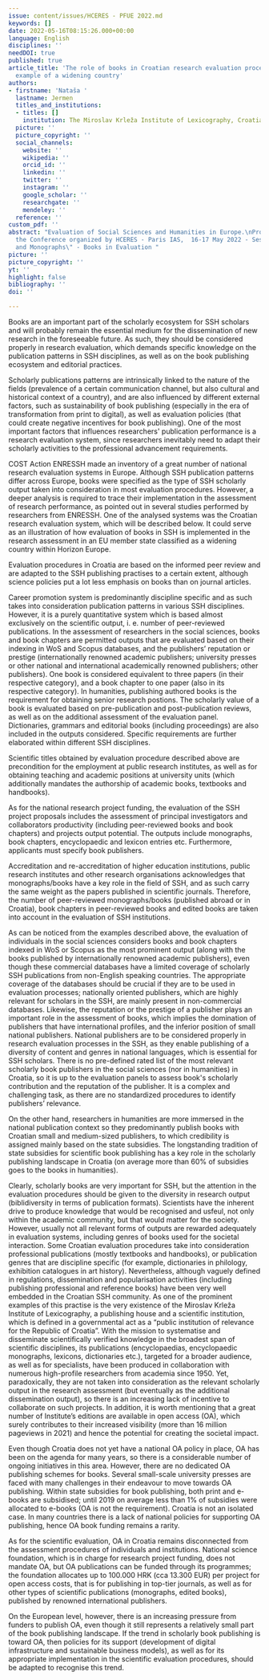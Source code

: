```yaml
---
issue: content/issues/HCERES - PFUE 2022.md
keywords: []
date: 2022-05-16T08:15:26.000+00:00
language: English
disciplines: ''
needDOI: true
published: true
article_title: 'The role of books in Croatian research evaluation procedures: the
  example of a widening country'
authors:
- firstname: 'Nataša '
  lastname: Jermen
  titles_and_institutions:
  - titles: []
    institution: The Miroslav Krleža Institute of Lexicography, Croatia
  picture: ''
  picture_copyright: ''
  social_channels:
    website: ''
    wikipedia: ''
    orcid_id: ''
    linkedin: ''
    twitter: ''
    instagram: ''
    google_scholar: ''
    researchgate: ''
    mendeley: ''
  reference: ''
custom_pdf: ''
abstract: "Evaluation of Social Sciences and Humanities in Europe.\nProceedings of
  the Conference organized by HCERES - Paris IAS,  16-17 May 2022 - Session 1 \"Books
  and Monographs\" - Books in Evaluation "
picture: ''
picture_copyright: ''
yt: ''
highlight: false
bibliography: ''
doi: ''

---
```

Books are an important part of the scholarly ecosystem for SSH scholars and will probably remain the essential medium for the dissemination of new research in the foreseeable future. As such, they should be considered properly in research evaluation, which demands specific knowledge on the publication patterns in SSH disciplines, as well as on the book publishing ecosystem and editorial practices.

Scholarly publications patterns are intrinsically linked to the nature of the fields (prevalence of a certain communication channel, but also cultural and historical context of a country), and are also influenced by different external factors, such as sustainability of book publishing (especially in the era of transformation from print to digital), as well as evaluation policies (that could create negative incentives for book publishing). One of the most important factors that influences researchers' publication performance is a research evaluation system, since researchers inevitably need to adapt their scholarly activities to the professional advancement requirements.

COST Action ENRESSH made an inventory of a great number of national research evaluation systems in Europe. Although SSH publication patterns differ across Europe, books were specified as the type of SSH scholarly output taken into consideration in most evaluation procedures. However, a deeper analysis is required to trace their implementation in the assessment of research performance, as pointed out in several studies performed by researchers from ENRESSH. One of the analysed systems was the Croatian research evaluation system, which will be described below. It could serve as an illustration of how evaluation of books in SSH is implemented in the research assessment in an EU member state classified as a widening country within Horizon Europe.

Evaluation procedures in Croatia are based on the informed peer review and are adapted to the SSH publishing practises to a certain extent, although science policies put a lot less emphasis on books than on journal articles.

Career promotion system is predominantly discipline specific and as such takes into consideration publication patterns in various SSH disciplines. However, it is a purely quantitative system which is based almost exclusively on the scientific output, i. e. number of peer-reviewed publications. In the assessment of researchers in the social sciences, books and book chapters are permitted outputs that are evaluated based on their indexing in WoS and Scopus databases, and the publishers’ reputation or prestige (internationally renowned academic publishers; university presses or other national and international academically renowned publishers; other publishers). One book is considered equivalent to three papers (in their respective category), and a book chapter to one paper (also in its respective category). In humanities, publishing authored books is the requirement for obtaining senior research postions. The scholarly value of a book is evaluated based on pre-publication and post-publication reviews, as well as on the additional assessment of the evaluation panel. Dictionaries, grammars and editorial books (including proceedings) are also included in the outputs considered. Specific requirements are further elaborated within different SSH disciplines.

Scientific titles obtained by evaluation procedure described above are precondition for the employment at public research institutes, as well as for obtaining teaching and academic positions at university units (which additionally mandates the authorship of academic books, textbooks and handbooks).

As for the national research project funding, the evaluation of the SSH project proposals includes the assessment of principal investigators and collaborators productivity (including peer-reviewed books and book chapters) and projects output potential. The outputs include monographs, book chapters, encyclopaedic and lexicon entries etc. Furthermore, applicants must specify book publishers.

Accreditation and re-accreditation of higher education institutions, public research institutes and other research organisations acknowledges that monographs/books have a key role in the field of SSH, and as such carry the same weight as the papers published in scientific journals. Therefore, the number of peer-reviewed monographs/books (published abroad or in Croatia), book chapters in peer-reviewed books and edited books are taken into account in the evaluation of SSH institutions.

As can be noticed from the examples described above, the evaluation of individuals in the social sciences considers books and book chapters indexed in WoS or Scopus as the most prominent output (along with the books published by internationally renowned academic publishers), even though these commercial databases have a limited coverage of scholarly SSH publications from non-English speaking countries. The appropriate coverage of the databases should be crucial if they are to be used in evaluation processes; nationally oriented publishers, which are highly relevant for scholars in the SSH, are mainly present in non-commercial databases. Likewise, the reputation or the prestige of a publisher plays an important role in the assessment of books, which implies the domination of publishers that have international profiles, and the inferior position of small national publishers. National publishers are to be considered properly in research evaluation processes in the SSH, as they enable publishing of a diversity of content and genres in national languages, which is essential for SSH scholars. There is no pre-defined rated list of the most relevant scholarly book publishers in the social sciences (nor in humanities) in Croatia, so it is up to the evaluation panels to assess book's scholarly contribution and the reputation of the publisher. It is a complex and challenging task, as there are no standardized procedures to identify publishers’ relevance.

On the other hand, researchers in humanities are more immersed in the national publication context so they predominantly publish books with Croatian small and medium-sized publishers, to which credibility is assigned mainly based on the state subsidies. The longstanding tradition of state subsidies for scientific book publishing has a key role in the scholarly publishing landscape in Croatia (on average more than 60% of subsidies goes to the books in humanities).

Clearly, scholarly books are very important for SSH, but the attention in the evaluation procedures should be given to the diversity in research output (biblidiversity in terms of publication formats). Scientists have the inherent drive to produce knowledge that would be recognised and usfeul, not only within the academic community, but that would matter for the society. However, usually not all relevant forms of outputs are rewarded adequately in evaluation systems, including genres of books used for the societal interaction. Some Croatian evaluation procedures take into consideration professional publications (mostly textbooks and handbooks), or publication genres that are discipline specific (for example, dictionaries in philology, exhibition catalogues in art history). Nevertheless, although vaguely defined in regulations, dissemination and popularisation activities (including publishing professional and reference books) have been very well embedded in the Croatian SSH community. As one of the prominent examples of this practise is the very existence of the Miroslav Krleža Institute of Lexicography, a publishing house and a scientific institution, which is defined in a governmental act as a “public institution of relevance for the Republic of Croatia”. With the mission to systematise and disseminate scientifically verified knowledge in the broadest span of scientific disciplines, its publications (encyclopaedias, encyclopaedic monographs, lexicons, dictionaries etc.), targeted for a broader audience, as well as for specialists, have been produced in collaboration with numerous high-profile researchers from academia since 1950. Yet, paradoxically, they are not taken into consideration as the relevant scholarly output in the research assessment (but eventually as the additional dissemination output), so there is an increasing lack of incentive to collaborate on such projects. In addition, it is worth mentioning that a great number of Institute’s editions are available in open access (OA), which surely contributes to their increased visibility (more than 16 million pageviews in 2021) and hence the potential for creating the societal impact.

Even though Croatia does not yet have a national OA policy in place, OA has been on the agenda for many years, so there is a considerable number of ongoing initiatives in this area. However, there are no dedicated OA publishing schemes for books. Several small-scale university presses are faced with many challenges in their endeavour to move towards OA publishing. Within state subsidies for book publishing, both print and e-books are subsidised; until 2019 on average less than 1% of subsidies were allocated to e-books (OA is not the requirement). Croatia is not an isolated case. In many countries there is a lack of national policies for supporting OA publishing, hence OA book funding remains a rarity.

As for the scientific evaluation, OA in Croatia remains disconnected from the assessment procedures of individuals and institutions. National science foundation, which is in charge for research project funding, does not mandate OA, but OA publications can be funded through its programmes; the foundation allocates up to 100.000 HRK (cca 13.300 EUR) per project for open access costs, that is for publishing in top-tier journals, as well as for other types of scientific publications (monographs, edited books), published by renowned international publishers.

On the European level, however, there is an increasing pressure from funders to publish OA, even though it still represents a relatively small part of the book publishing landscape. If the trend in scholarly book publishing is toward OA, then policies for its support (development of digital infrastructure and sustainable business models), as well as for its appropriate implementation in the scientific evaluation procedures, should be adapted to recognise this trend.